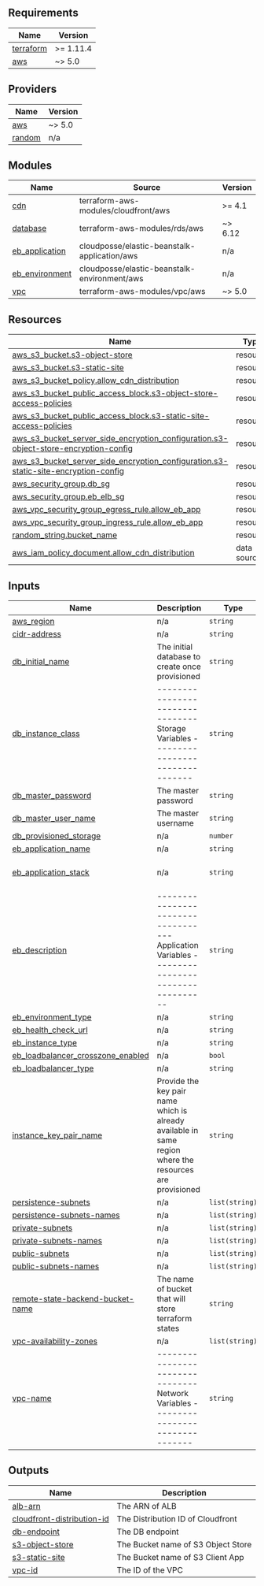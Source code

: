 ## Requirements

| Name | Version |
|------|---------|
| <a name="requirement_terraform"></a> [terraform](#requirement\_terraform) | >= 1.11.4 |
| <a name="requirement_aws"></a> [aws](#requirement\_aws) | ~> 5.0 |

## Providers

| Name | Version |
|------|---------|
| <a name="provider_aws"></a> [aws](#provider\_aws) | ~> 5.0 |
| <a name="provider_random"></a> [random](#provider\_random) | n/a |

## Modules

| Name | Source | Version |
|------|--------|---------|
| <a name="module_cdn"></a> [cdn](#module\_cdn) | terraform-aws-modules/cloudfront/aws | >= 4.1 |
| <a name="module_database"></a> [database](#module\_database) | terraform-aws-modules/rds/aws | ~> 6.12 |
| <a name="module_eb_application"></a> [eb\_application](#module\_eb\_application) | cloudposse/elastic-beanstalk-application/aws | n/a |
| <a name="module_eb_environment"></a> [eb\_environment](#module\_eb\_environment) | cloudposse/elastic-beanstalk-environment/aws | n/a |
| <a name="module_vpc"></a> [vpc](#module\_vpc) | terraform-aws-modules/vpc/aws | ~> 5.0 |

## Resources

| Name | Type |
|------|------|
| [aws_s3_bucket.s3-object-store](https://registry.terraform.io/providers/hashicorp/aws/latest/docs/resources/s3_bucket) | resource |
| [aws_s3_bucket.s3-static-site](https://registry.terraform.io/providers/hashicorp/aws/latest/docs/resources/s3_bucket) | resource |
| [aws_s3_bucket_policy.allow_cdn_distribution](https://registry.terraform.io/providers/hashicorp/aws/latest/docs/resources/s3_bucket_policy) | resource |
| [aws_s3_bucket_public_access_block.s3-object-store-access-policies](https://registry.terraform.io/providers/hashicorp/aws/latest/docs/resources/s3_bucket_public_access_block) | resource |
| [aws_s3_bucket_public_access_block.s3-static-site-access-policies](https://registry.terraform.io/providers/hashicorp/aws/latest/docs/resources/s3_bucket_public_access_block) | resource |
| [aws_s3_bucket_server_side_encryption_configuration.s3-object-store-encryption-config](https://registry.terraform.io/providers/hashicorp/aws/latest/docs/resources/s3_bucket_server_side_encryption_configuration) | resource |
| [aws_s3_bucket_server_side_encryption_configuration.s3-static-site-encryption-config](https://registry.terraform.io/providers/hashicorp/aws/latest/docs/resources/s3_bucket_server_side_encryption_configuration) | resource |
| [aws_security_group.db_sg](https://registry.terraform.io/providers/hashicorp/aws/latest/docs/resources/security_group) | resource |
| [aws_security_group.eb_elb_sg](https://registry.terraform.io/providers/hashicorp/aws/latest/docs/resources/security_group) | resource |
| [aws_vpc_security_group_egress_rule.allow_eb_app](https://registry.terraform.io/providers/hashicorp/aws/latest/docs/resources/vpc_security_group_egress_rule) | resource |
| [aws_vpc_security_group_ingress_rule.allow_eb_app](https://registry.terraform.io/providers/hashicorp/aws/latest/docs/resources/vpc_security_group_ingress_rule) | resource |
| [random_string.bucket_name](https://registry.terraform.io/providers/hashicorp/random/latest/docs/resources/string) | resource |
| [aws_iam_policy_document.allow_cdn_distribution](https://registry.terraform.io/providers/hashicorp/aws/latest/docs/data-sources/iam_policy_document) | data source |

## Inputs

| Name | Description | Type | Default | Required |
|------|-------------|------|---------|:--------:|
| <a name="input_aws_region"></a> [aws\_region](#input\_aws\_region) | n/a | `string` | `"us-east-1"` | no |
| <a name="input_cidr-address"></a> [cidr-address](#input\_cidr-address) | n/a | `string` | n/a | yes |
| <a name="input_db_initial_name"></a> [db\_initial\_name](#input\_db\_initial\_name) | The initial database to create once provisioned | `string` | `"sample"` | no |
| <a name="input_db_instance_class"></a> [db\_instance\_class](#input\_db\_instance\_class) | -------------------------------- Storage Variables -------------------------------- | `string` | `"db.t4g.micro"` | no |
| <a name="input_db_master_password"></a> [db\_master\_password](#input\_db\_master\_password) | The master password | `string` | n/a | yes |
| <a name="input_db_master_user_name"></a> [db\_master\_user\_name](#input\_db\_master\_user\_name) | The master username | `string` | n/a | yes |
| <a name="input_db_provisioned_storage"></a> [db\_provisioned\_storage](#input\_db\_provisioned\_storage) | n/a | `number` | `20` | no |
| <a name="input_eb_application_name"></a> [eb\_application\_name](#input\_eb\_application\_name) | n/a | `string` | n/a | yes |
| <a name="input_eb_application_stack"></a> [eb\_application\_stack](#input\_eb\_application\_stack) | n/a | `string` | `"64bit Amazon Linux 2023 v4.6.1 running PHP 8.2"` | no |
| <a name="input_eb_description"></a> [eb\_description](#input\_eb\_description) | ----------------------------------- Application Variables ----------------------------------- | `string` | n/a | yes |
| <a name="input_eb_environment_type"></a> [eb\_environment\_type](#input\_eb\_environment\_type) | n/a | `string` | n/a | yes |
| <a name="input_eb_health_check_url"></a> [eb\_health\_check\_url](#input\_eb\_health\_check\_url) | n/a | `string` | `"/"` | no |
| <a name="input_eb_instance_type"></a> [eb\_instance\_type](#input\_eb\_instance\_type) | n/a | `string` | n/a | yes |
| <a name="input_eb_loadbalancer_crosszone_enabled"></a> [eb\_loadbalancer\_crosszone\_enabled](#input\_eb\_loadbalancer\_crosszone\_enabled) | n/a | `bool` | n/a | yes |
| <a name="input_eb_loadbalancer_type"></a> [eb\_loadbalancer\_type](#input\_eb\_loadbalancer\_type) | n/a | `string` | n/a | yes |
| <a name="input_instance_key_pair_name"></a> [instance\_key\_pair\_name](#input\_instance\_key\_pair\_name) | Provide the key pair name which is already available in same region where the resources are provisioned | `string` | n/a | yes |
| <a name="input_persistence-subnets"></a> [persistence-subnets](#input\_persistence-subnets) | n/a | `list(string)` | n/a | yes |
| <a name="input_persistence-subnets-names"></a> [persistence-subnets-names](#input\_persistence-subnets-names) | n/a | `list(string)` | n/a | yes |
| <a name="input_private-subnets"></a> [private-subnets](#input\_private-subnets) | n/a | `list(string)` | n/a | yes |
| <a name="input_private-subnets-names"></a> [private-subnets-names](#input\_private-subnets-names) | n/a | `list(string)` | n/a | yes |
| <a name="input_public-subnets"></a> [public-subnets](#input\_public-subnets) | n/a | `list(string)` | n/a | yes |
| <a name="input_public-subnets-names"></a> [public-subnets-names](#input\_public-subnets-names) | n/a | `list(string)` | n/a | yes |
| <a name="input_remote-state-backend-bucket-name"></a> [remote-state-backend-bucket-name](#input\_remote-state-backend-bucket-name) | The name of bucket that will store terraform states | `string` | n/a | yes |
| <a name="input_vpc-availability-zones"></a> [vpc-availability-zones](#input\_vpc-availability-zones) | n/a | `list(string)` | n/a | yes |
| <a name="input_vpc-name"></a> [vpc-name](#input\_vpc-name) | -------------------------------- Network Variables -------------------------------- | `string` | n/a | yes |

## Outputs

| Name | Description |
|------|-------------|
| <a name="output_alb-arn"></a> [alb-arn](#output\_alb-arn) | The ARN of ALB |
| <a name="output_cloudfront-distribution-id"></a> [cloudfront-distribution-id](#output\_cloudfront-distribution-id) | The Distribution ID of Cloudfront |
| <a name="output_db-endpoint"></a> [db-endpoint](#output\_db-endpoint) | The DB endpoint |
| <a name="output_s3-object-store"></a> [s3-object-store](#output\_s3-object-store) | The Bucket name of S3 Object Store |
| <a name="output_s3-static-site"></a> [s3-static-site](#output\_s3-static-site) | The Bucket name of S3 Client App |
| <a name="output_vpc-id"></a> [vpc-id](#output\_vpc-id) | The ID of the VPC |
